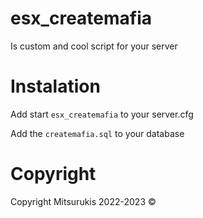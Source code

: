 # esx_createmafia
Is custom and cool script for your server

# Instalation
Add start ```esx_createmafia``` to your server.cfg 

Add the ```createmafia.sql``` to your database

# Copyright
Copyright Mitsurukis 2022-2023 © 
